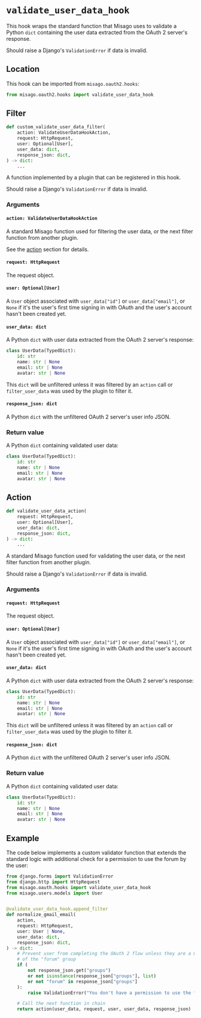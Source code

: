 # `validate_user_data_hook`

This hook wraps the standard function that Misago uses to validate a Python `dict` containing the user data extracted from the OAuth 2 server's response.

Should raise a Django's `ValidationError` if data is invalid.


## Location

This hook can be imported from `misago.oauth2.hooks`:

```python
from misago.oauth2.hooks import validate_user_data_hook
```


## Filter

```python
def custom_validate_user_data_filter(
    action: ValidateUserDataHookAction,
    request: HttpRequest,
    user: Optional[User],
    user_data: dict,
    response_json: dict,
) -> dict:
    ...
```

A function implemented by a plugin that can be registered in this hook.

Should raise a Django's `ValidationError` if data is invalid.


### Arguments

#### `action: ValidateUserDataHookAction`

A standard Misago function used for filtering the user data, or the next filter function from another plugin.

See the [action](#action) section for details.


#### `request: HttpRequest`

The request object.


#### `user: Optional[User]`

A `User` object associated with `user_data["id"]` or `user_data["email"]`, or `None` if it's the user's first time signing in with OAuth and the user's account hasn't been created yet.


#### `user_data: dict`

A Python `dict` with user data extracted from the OAuth 2 server's response:

```python
class UserData(TypedDict):
    id: str
    name: str | None
    email: str | None
    avatar: str | None
```

This `dict` will be unfiltered unless it was filtered by an `action` call or `filter_user_data` was used by the plugin to filter it.


#### `response_json: dict`

A Python `dict` with the unfiltered OAuth 2 server's user info JSON.


### Return value

A Python `dict` containing validated user data:

```python
class UserData(TypedDict):
    id: str
    name: str | None
    email: str | None
    avatar: str | None
```


## Action

```python
def validate_user_data_action(
    request: HttpRequest,
    user: Optional[User],
    user_data: dict,
    response_json: dict,
) -> dict:
    ...
```

A standard Misago function used for validating the user data, or the next filter function from another plugin.

Should raise a Django's `ValidationError` if data is invalid.


### Arguments

#### `request: HttpRequest`

The request object.


#### `user: Optional[User]`

A `User` object associated with `user_data["id"]` or `user_data["email"]`, or `None` if it's the user's first time signing in with OAuth and the user's account hasn't been created yet.


#### `user_data: dict`

A Python `dict` with user data extracted from the OAuth 2 server's response:

```python
class UserData(TypedDict):
    id: str
    name: str | None
    email: str | None
    avatar: str | None
```

This `dict` will be unfiltered unless it was filtered by an `action` call or `filter_user_data` was used by the plugin to filter it.


#### `response_json: dict`

A Python `dict` with the unfiltered OAuth 2 server's user info JSON.


### Return value

A Python `dict` containing validated user data:

```python
class UserData(TypedDict):
    id: str
    name: str | None
    email: str | None
    avatar: str | None
```


## Example

The code below implements a custom validator function that extends the standard logic with additional check for a permission to use the forum by the user:

```python
from django.forms import ValidationError
from django.http import HttpRequest
from misago.oauth.hooks import validate_user_data_hook
from misago.users.models import User


@validate_user_data_hook.append_filter
def normalize_gmail_email(
    action,
    request: HttpRequest,
    user: User | None,
    user_data: dict,
    response_json: dict,
) -> dict:
    # Prevent user from completing the OAuth 2 flow unless they are a member
    # of the "forum" group
    if (
        not response_json.get("groups")
        or not isinstance(response_json["groups"], list)
        or not "forum" in response_json["groups"]
    ):
        raise ValidationError("You don't have a permission to use the forums.")

    # Call the next function in chain
    return action(user_data, request, user, user_data, response_json)
```